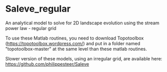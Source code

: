 # Saleve_regular
An analytical model to solve for 2D landscape evolution using the stream power law - regular grid

To use these Matlab routines, you need to download Topotoolbox (https://topotoolbox.wordpress.com/) and put in a folder named "topotoolbox-master" at the same level than these matlab routines.

Slower version of these models, using an irregular grid, are available here: https://github.com/philippesteer/Saleve
